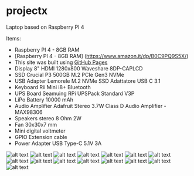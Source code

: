# projectx
Laptop based on Raspberry PI 4

Items:
- Raspberry PI 4 - 8GB RAM
- [Raspberry PI 4 - 8GB RAM] (https://www.amazon.it/dp/B0C9PQ9S5X/)
- This site was built using [GitHub Pages](https://pages.github.com/)
- Display 8" HDMI 1280x800 Waveshare ‎8DP-CAPLCD
- SSD Crucial P3 500GB M.2 PCIe Gen3 NVMe
- USB Adapter Lemorele M.2 NVMe SSD Adattatore USB C 3.1
- Keyboard Rii Mini i8+ Bluetooth
- UPS Board Seamuing RPi UPSPack Standard V3P
- LiPo Battery 10000 mAh
- Audio Amplifier Adafruit Stereo 3.7W Class D Audio Amplifier - MAX98306
- Speakers stereo 8 Ohm 2W
- Fan 30x30x7 mm
- Mini digital voltmeter
- GPIO Extension cable
- Power Adapter USB Type-C 5.1V 3A

![alt text](https://github.com/alfredone78/projectx/blob/main/pictures/001.jpg?raw=true)
![alt text](https://github.com/alfredone78/projectx/blob/main/pictures/002.jpg?raw=true)
![alt text](https://github.com/alfredone78/projectx/blob/main/pictures/003.jpg?raw=true)
![alt text](https://github.com/alfredone78/projectx/blob/main/pictures/004.jpg?raw=true)
![alt text](https://github.com/alfredone78/projectx/blob/main/pictures/005.jpg?raw=true)
![alt text](https://github.com/alfredone78/projectx/blob/main/pictures/006.jpg?raw=true)
![alt text](https://github.com/alfredone78/projectx/blob/main/pictures/007.jpg?raw=true)
![alt text](https://github.com/alfredone78/projectx/blob/main/pictures/008.jpg?raw=true)
![alt text](https://github.com/alfredone78/projectx/blob/main/pictures/009.jpg?raw=true)
![alt text](https://github.com/alfredone78/projectx/blob/main/pictures/010.jpg?raw=true)
![alt text](https://github.com/alfredone78/projectx/blob/main/pictures/011.jpg?raw=true)
![alt text](https://github.com/alfredone78/projectx/blob/main/pictures/012.jpg?raw=true)
![alt text](https://github.com/alfredone78/projectx/blob/main/pictures/013.jpg?raw=true)
![alt text](https://github.com/alfredone78/projectx/blob/main/pictures/014.jpg?raw=true)
![alt text](https://github.com/alfredone78/projectx/blob/main/pictures/015.jpg?raw=true)
